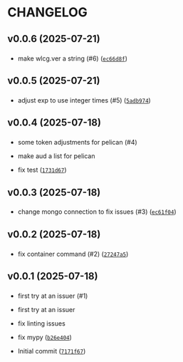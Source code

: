 # CHANGELOG



## v0.0.6 (2025-07-21)

###  

* make wlcg.ver a string (#6) ([`ec66d8f`](https://github.com/WIPACrepo/scitoken-issuer/commit/ec66d8f2df6722d3175a9c221f010b54fa806e47))


## v0.0.5 (2025-07-21)

###  

* adjust exp to use integer times (#5) ([`5adb974`](https://github.com/WIPACrepo/scitoken-issuer/commit/5adb974c7b69e15f3da7f6a9ae59afa3da30ee2b))


## v0.0.4 (2025-07-18)

###  

* some token adjustments for pelican (#4)

* make aud a list for pelican

* fix test ([`1731d67`](https://github.com/WIPACrepo/scitoken-issuer/commit/1731d6771b060f3b7c9933202893b76057fa8d3b))


## v0.0.3 (2025-07-18)

###  

* change mongo connection to fix issues (#3) ([`ec61f04`](https://github.com/WIPACrepo/scitoken-issuer/commit/ec61f049ccc0da87ffd40eab4f4c4e03d9e10241))


## v0.0.2 (2025-07-18)

###  

* fix container command (#2) ([`27247a5`](https://github.com/WIPACrepo/scitoken-issuer/commit/27247a5b25a1105b5b827afa51ba40d4ee00096e))


## v0.0.1 (2025-07-18)

###  

* first try at an issuer (#1)

* first try at an issuer

* fix linting issues

* fix mypy ([`b26e404`](https://github.com/WIPACrepo/scitoken-issuer/commit/b26e404dc17bcfb99c078bc4108da04bb03c22ea))

* Initial commit ([`7171f67`](https://github.com/WIPACrepo/scitoken-issuer/commit/7171f67c09787743ced536c06bfaf133552add03))
